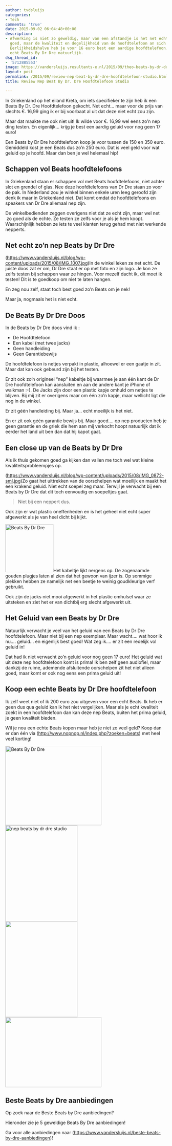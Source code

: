 ```yaml
---
author: tvdsluijs
categories:
- Tech
comments: 'true'
date: 2015-09-02 06:04:48+00:00
description:
- Afwerking is niet zo geweldig, maar van een afstandje is het net echt. Geluid is
  goed, maar de kwaliteit en degelijkheid van de hoofdtelefoon an sich is ver te zoeken.
  Eerlijkheidshalve heb je voor 16 euro best een aardige hoofdtelefoon, maar geen
  echt Beats By Dr Dre natuurlijk.
dsq_thread_id:
- '5712885553'
image: https://vandersluijs.resultants-e.nl/2015/09/theo-beats-by-dr-dre.jpg
layout: post
permalink: /2015/09/review-nep-beat-by-dr-dre-hoofdtelefoon-studio.html
title: Review Nep Beat By Dr. Dre Hoofdtelefoon Studio

---
```

In Griekenland op het eiland Kreta, om iets specifieker te zijn heb ik een Beats By Dr. Dre Hoofdtelefoon gekocht. Net echt&#8230; maar voor de prijs van slechts €. 16,99 ging ik er bij voorbaat al uit dat deze niet echt zou zijn.

Maar dat maakte me ook niet uit! Ik wilde voor €. 16,99 wel eens zo&#8217;n nep ding testen. En eigenlijk&#8230; krijg je best een aardig geluid voor nog geen 17 euro!

<!--more-->

Een Beats by Dr Dre hoofdtelefoon koop je voor tussen de 150 en 350 euro. Gemiddeld kost je een Beats dus zo&#8217;n 250 euro. Dat is veel geld voor wat geluid op je hoofd. Maar dan ben je wel helemaal hip!



## Schappen vol Beats hoofdtelefoons

In Griekenland staan er schappen vol met Beats hoofdtelefoons, niet achter slot en grendel of glas. Nee deze hoofdtelefoons van Dr Dre staan zo voor de pak. In Nederland zou je winkel binnen enkele uren leeg geroofd zijn denk ik maar in Griekenland niet. Dat komt omdat de hoofdtelefoons en speakers van Dr Dre allemaal nep zijn.

De winkelbedienden zeggen overigens niet dat ze echt zijn, maar wel net  zo goed als de echte. Ze testen ze zelfs voor je als je hem koopt. Waarschijnlijk hebben ze iets te veel klanten terug gehad met niet werkende nepperts.

## Net echt zo&#8217;n nep Beats by Dr Dre

(https://www.vandersluijs.nl/blog/wp-content/uploads/2015/08/IMG_1007.jpg)In de winkel leken ze net echt. De juiste doos zat er om, Dr Dre staat er op met foto en zijn logo. Je kon ze zelfs testen bij schappen waar ze hingen. Voor mezelf dacht ik, dit moet ik testen! Dit is te goedkoop om niet te laten hangen.

En zeg nou zelf, staat toch best goed zo&#8217;n Beats om je nek!

Maar ja, nogmaals het is niet echt.

## De Beats By Dr Dre Doos

In de Beats by Dr Dre doos vind ik :

  * De Hoofdtelefoon
  * Een kabel (met twee jacks)
  * Geen handleiding
  * Geen Garantiebewijs

De hoofdtelefoon is netjes verpakt in plastic, alhoewel er een gaatje in zit. Maar dat kan ook gebeurd zijn bij het testen.

Er zit ook zo&#8217;n origineel &#8220;nep&#8221; kabeltje bij waarmee je aan één kant de Dr Dre hoofdtelefoon kan aansluiten en aan de andere kant je iPhone of walkman :-). De Jacks zijn door een plastic kapje omhuld om netjes te blijven. Bij mij zit er overigens maar om één zo&#8217;n kapje, maar wellicht ligt die nog in de winkel.

Er zit géén handleiding bij. Maar ja&#8230; echt moeilijk is het niet.

En er zit ook géén garantie bewijs bij. Maar goed&#8230;. op nep producten heb je geen garantie en de griek die hem aan mij verkocht hoopt natuurlijk dat ik eerder het land uit ben dan dat hij kapot gaat.

## Een close up van de Beats by Dr Dre

Als ik thuis gekomen goed ga kijken dan vallen me toch wel wat kleine kwaliteitsprobleempjes op.

(https://www.vandersluijs.nl/blog/wp-content/uploads/2015/08/IMG_0872-sml.jpg)Zo gaat het uittrekken van de oorschelpen wat moeilijk en maakt het een krakend geluid. Niet echt soepel zeg maar. Terwijl je verwacht bij een Beats by Dr Dre dat dit toch eenvoudig en soepeltjes gaat.

> Niet bij een neppert dus.

Ook zijn er wat plastic oneffenheden en is het geheel niet echt super afgewerkt als je van heel dicht bij kijkt.

<img class="alignright size-thumbnail wp-image-1228" src="https://www.vandersluijs.nl/blog/wp-content/uploads/2015/08/IMG_0870-sml-150x150.jpg" alt="Beats By Dr Dre" width="150" height="150" srcset="https://vandersluijs.resultants-e.nl/2015/08/IMG_0870-sml-150x150.jpg 150w, https://vandersluijs.resultants-e.nl/2015/08/IMG_0870-sml-65x65.jpg 65w" sizes="(max-width: 150px) 100vw, 150px" />Het kabeltje lijkt nergens op. De zogenaamde gouden plugjes laten al zien dat het gewoon van ijzer is. Op sommige plekken hebben ze namelijk net een beetje te weinig goudkleurige verf gebruikt.

Ook zijn de jacks niet mooi afgewerkt in het plastic omhulsel waar ze uitsteken en ziet het er van dichtbij erg slecht afgewerkt uit.

## Het Geluid van een Beats by Dr Dre

Natuurlijk verwacht je veel van het geluid van een Beats by Dr Dre hoofdtelefoon. Maar niet bij een nep exemplaar. Maar wacht&#8230;. wat hoor ik nu&#8230;. geluid&#8230; en eigenlijk best goed! Wat zeg ik&#8230;. er zit een redelijk vol geluid in!

Dat had ik niet verwacht zo&#8217;n geluid voor nog geen 17 euro! Het geluid wat uit deze nep hoofdtelefoon komt is prima! Ik ben zelf geen audiofiel, maar dankzij de ruime, ademende afsluitende oorschelpen zit het niet alleen goed, maar komt er ook nog eens een prima geluid uit!

## Koop een echte Beats by Dr Dre hoofdtelefoon

Ik zelf weet niet of ik 200 euro zou uitgeven voor een echt Beats. Ik heb er geen dus qua geluid kan ik het niet vergelijken. Maar als je echt kwaliteit zoekt in een hoofdtelefoon dan kan deze nep Beats, buiten het prima geluid, je geen kwaliteit bieden.

Wil je nou een echte Beats kopen maar heb je niet zo veel geld? Koop dan er dan één via (http://www.nopnop.nl/index.php?zoeken=beats) met heel veel korting!

<div id='gallery-6' class='gallery galleryid-1227 gallery-columns-3 gallery-size-medium'>
    
  
  <div class='gallery-icon landscape'>
    <a href='https://www.vandersluijs.nl/blog/2015/09/review-nep-beat-by-dr-dre-hoofdtelefoon-studio.html/img_0870-sml'><img width="300" height="248" src="https://vandersluijs.resultants-e.nl/2015/08/IMG_0870-sml-300x248.jpg" class="attachment-medium size-medium" alt="Beats By Dr Dre" srcset="https://vandersluijs.resultants-e.nl/2015/08/IMG_0870-sml-300x248.jpg 300w, https://vandersluijs.resultants-e.nl/2015/08/IMG_0870-sml-768x636.jpg 768w, https://vandersluijs.resultants-e.nl/2015/08/IMG_0870-sml.jpg 1024w" sizes="100vw" /></a>
  </div>   
  
  <div class='gallery-icon portrait'>
    <a href='https://www.vandersluijs.nl/blog/2015/09/review-nep-beat-by-dr-dre-hoofdtelefoon-studio.html/img_0756'><img width="225" height="300" src="https://vandersluijs.resultants-e.nl/2015/08/IMG_0756-225x300.jpg" class="attachment-medium size-medium" alt="nep beats by dr dre studio" srcset="https://vandersluijs.resultants-e.nl/2015/08/IMG_0756-225x300.jpg 225w, https://vandersluijs.resultants-e.nl/2015/08/IMG_0756-768x1024.jpg 768w, https://vandersluijs.resultants-e.nl/2015/08/IMG_0756.jpg 960w" sizes="100vw" /></a>
  </div>   
  
  <div class='gallery-icon portrait'>
    <a href='https://www.vandersluijs.nl/blog/2015/09/review-nep-beat-by-dr-dre-hoofdtelefoon-studio.html/img_1007'><img width="225" height="300" src="https://vandersluijs.resultants-e.nl/2015/08/IMG_1007-225x300.jpg" class="attachment-medium size-medium" alt="" srcset="https://vandersluijs.resultants-e.nl/2015/08/IMG_1007-225x300.jpg 225w, https://vandersluijs.resultants-e.nl/2015/08/IMG_1007-768x1024.jpg 768w, https://vandersluijs.resultants-e.nl/2015/08/IMG_1007.jpg 960w" sizes="100vw" /></a>
  </div>   
  
  <div class='gallery-icon landscape'>
    <a href='https://www.vandersluijs.nl/blog/2015/09/review-nep-beat-by-dr-dre-hoofdtelefoon-studio.html/img_0872-sml'><img width="300" height="219" src="https://vandersluijs.resultants-e.nl/2015/08/IMG_0872-sml-300x219.jpg" class="attachment-medium size-medium" alt="" srcset="https://vandersluijs.resultants-e.nl/2015/08/IMG_0872-sml-300x219.jpg 300w, https://vandersluijs.resultants-e.nl/2015/08/IMG_0872-sml-768x560.jpg 768w, https://vandersluijs.resultants-e.nl/2015/08/IMG_0872-sml.jpg 901w" sizes="100vw" /></a>
  </div> 
</div>

## Beste Beats by Dre aanbiedingen

Op zoek naar de Beste Beats by Dre aanbiedingen?

Hieronder zie je 5 geweldige Beats By Dre aanbiedingen!

Ga voor alle aanbiedingen naar (https://www.vandersluijs.nl/beste-beats-by-dre-aanbiedingen)!


